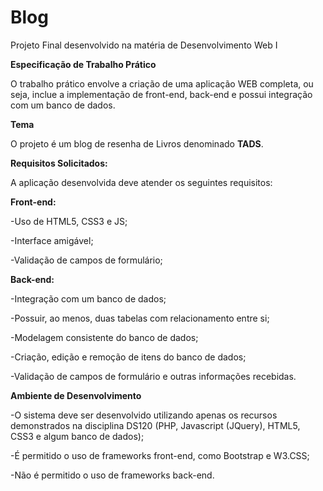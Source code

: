 # Blog
Projeto Final desenvolvido na matéria de Desenvolvimento Web I

**Especificação de Trabalho Prático**

O trabalho prático envolve a criação de uma aplicação WEB completa, ou seja, inclue a implementação de front-end, back-end e possui integração com um banco de dados.

**Tema**

O projeto é um blog de resenha de Livros denominado **TADS**.

**Requisitos Solicitados:**


A aplicação desenvolvida deve atender os seguintes requisitos:

**Front-end:**

  -Uso de HTML5, CSS3 e JS;
  
  -Interface amigável;
  
  -Validação de campos de formulário;

**Back-end:**

  -Integração com um banco de dados;
  
  -Possuir, ao menos, duas tabelas com relacionamento entre si;
  
  -Modelagem consistente do banco de dados;
  
  -Criação, edição e remoção de itens do banco de dados;
  
  -Validação de campos de formulário e outras informações recebidas.
  
  **Ambiente de Desenvolvimento**

-O sistema deve ser desenvolvido utilizando apenas os recursos demonstrados na disciplina DS120 (PHP, Javascript (JQuery), HTML5, CSS3 e algum banco de dados);

-É permitido o uso de frameworks front-end, como Bootstrap e W3.CSS;

-Não é permitido o uso de frameworks back-end.
